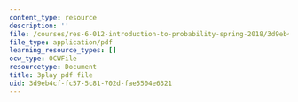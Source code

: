 ```yaml
---
content_type: resource
description: ''
file: /courses/res-6-012-introduction-to-probability-spring-2018/3d9eb4cffc575c81702dfae5504e6321_X04gTpC7wAs.pdf
file_type: application/pdf
learning_resource_types: []
ocw_type: OCWFile
resourcetype: Document
title: 3play pdf file
uid: 3d9eb4cf-fc57-5c81-702d-fae5504e6321
---
```

